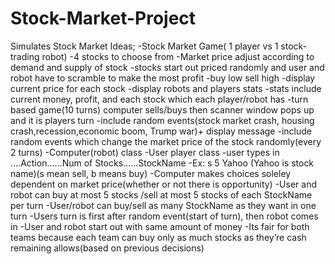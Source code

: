 # Stock-Market-Project
Simulates Stock Market
Ideas;
-Stock Market Game( 1 player vs 1 stock-trading robot)
-4 stocks to choose from
-Market price adjust according to demand and supply of stock
-stocks start out priced randomly and user and robot have to scramble to make the most profit
-buy low sell high
-display current price for each stock
-display robots and players stats
-stats include current money, profit, and each stock which each player/robot has 
-turn based game(10 turns) computer sells/buys then scanner window pops up and it is players turn
-include random events(stock market crash, housing crash,recession,economic boom, Trump war)+ display message
-include random events which change the market price of the stock randomly(every 2 turns)
-Computer(robot) class
-User player class
-user types in ….Action……Num of Stocks…...StockName
-Ex: s 5 Yahoo          (Yahoo is stock name)(s mean sell, b means buy)
-Computer makes choices soleley dependent on market price(whether or not there is opportunity)
-User and robot can buy at most 5 stocks /sell at most 5 stocks of each StockName per turn
-User/robot can buy/sell as many StockName as they want in one turn
-Users turn is first after random event(start of turn), then robot comes in
-User and robot start out with same amount of money
-Its fair for both teams because each team can buy only as much stocks as they’re cash remaining allows(based on previous decisions)
